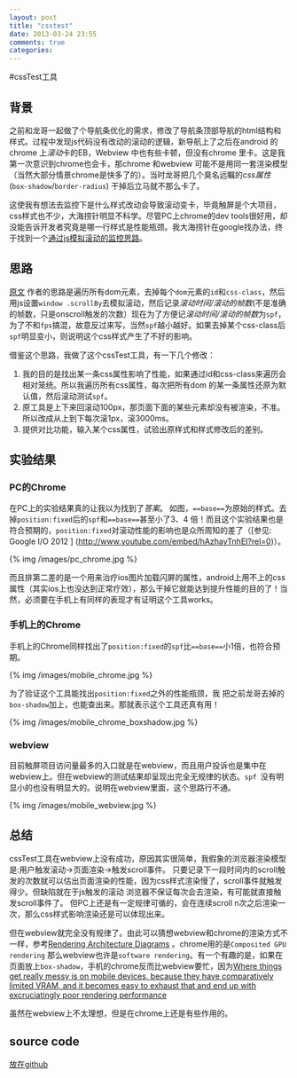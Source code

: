 ```yaml
---
layout: post
title: "csstest"
date: 2013-03-24 23:55
comments: true
categories:
---
```

#cssTest工具
## 背景

之前和龙哥一起做了个导航条优化的需求，修改了导航条顶部导航的html结构和样式。过程中发现js代码没有改动的滚动的逻辑，新导航上了之后在android
的chrome 上*滚动*卡的EB，Webview 中也有些卡顿，但没有chrome 里卡。这是我第一次意识到chrome也会卡，那chrome 和webview
可能不是用同一套渲染模型（当然大部分情景chrome是快多了的）。当时龙哥把几个臭名远瞩的*css属性*(`box-shadow`/`border-radius`)
干掉后立马就不那么卡了。

这使我有想法去监控下是什么样式改动会导致滚动变卡，毕竟触屏是个大项目，css样式也不少，大海捞针明显不科学。尽管PC上chrome的dev
tools很好用，却没能告诉开发者究竟是哪一行样式是性能瓶颈。我大海捞针在google找办法，终于找到一个[通过js模拟滚动的监控思路](http://andy.edinborough.org/CSS-Stress-Testing-and-Performance-Profiling)。

## 思路

[原文](http://andy.edinborough.org/CSS-Stress-Testing-and-Performance-Profiling)
作者的思路是遍历所有dom元素，去掉每个`dom`元素的`id`和`css-class`，然后用js设置`window
.scrollBy`去模拟滚动，然后记录*滚动时间/滚动的帧数*(不是准确的帧数，只是onscroll触发的次数）现在为了方便记*滚动时间/滚动的帧数*为`spf`，为了不和`fps`搞混，故意反过来写，当然`spf`越小越好。如果去掉某个css-class后`spf`明显变小，则说明这个css样式产生了不好的影响。

借鉴这个思路，我做了这个cssTest工具，有一下几个修改：
1. 我的目的是找出某一条css属性影响了性能，如果通过id和css-class来遍历会相对笼统。所以我遍历所有css属性，每次把所有dom
的某一条属性还原为默认值，然后滚动测试`spf`。
2. 原工具是上下来回滚动100px，那页面下面的某些元素却没有被渲染，不准。所以改成从上到下每次滚1px，滚3000ms。
3. 提供对比功能，输入某个css属性，试验出原样式和样式修改后的差别。

## 实验结果
### PC的Chrome
在PC上的实验结果真的让我以为找到了*答案*。
如图，`==base==`为原始的样式。去掉`position:fixed`后的`spf`和`==base==`甚至小了3、4
倍！而且这个实验结果也是符合预期的，`position:fixed`对滚动性能的影响也是众所周知的差了（[参见: Google I/O 2012 ]
(http://www.youtube.com/embed/hAzhayTnhEI?rel=0)）。


{% img /images/pc_chrome.jpg %}


而且排第二差的是一个用来治疗ios图片加载闪屏的属性，android上用不上的css属性（其实ios上也没达到正常疗效），那么干掉它就能达到提升性能的目的了！当然，必须要在手机上有同样的表现才有证明这个工具works。

### 手机上的Chrome
手机上的Chrome同样找出了`position:fixed`的`spf`比`==base==`小1倍，也符合预期。


{% img /images/mobile_chrome.jpg %}

为了验证这个工具能找出`position:fixed`之外的性能瓶颈，我
把之前龙哥去掉的`box-shadow`加上，也能查出来。那就表示这个工具还真有用！


{% img /images/mobile_chrome_boxshadow.jpg %}

### webview
目前触屏项目访问量最多的入口就是在webview，而且用户投诉也是集中在webview上。但在webview的测试结果却呈现出完全无规律的状态。`spf
`没有明显小的也没有明显大的。说明在webview里面，这个思路行不通。


{% img /images/mobile_webview.jpg %}



## 总结
cssTest工具在webview上没有成功，原因其实很简单，我假象的浏览器渲染模型是:用户触发滚动->页面渲染->触发scroll事件。
只要记录下一段时间内的scroll触发的次数就可以估出页面渲染的性能，因为css样式渲染慢了，scroll事件就触发得少。但缺陷就在于js触发的滚动
浏览器不保证每次会去渲染，有可能就直接触发scroll事件了。
但PC上还是有一定规律可循的，会在连续scroll n次之后渲染一次，那么css样式影响渲染还是可以体现出来。

但在webview就完全没有规律了。由此可以猜想webview和chrome的渲染方式不一样，参考[Rendering Architecture Diagrams](http://www.chromium.org/developers/design-documents/rendering-architecture-diagrams)
。chrome用的是`Composited GPU rendering` 那么webview也许是`software
rendering`。有一个有趣的是，如果在页面放上`box-shadow`，手机的chrome反而比webview要忙，因为[Where things get
really messy is on mobile devices, because they have comparatively limited VRAM, and it becomes easy to exhaust that and end up with excruciatingly poor rendering performance](http://aerotwist.com/blog/on-translate3d-and-layer-creation-hacks/)

虽然在webview上不太理想，但是在chrome上还是有些作用的。

## source code
[放在github](https://github.com/tedzhou/csstest/blob/master/csstest.js)

